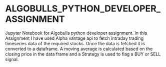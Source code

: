# ALGOBULLS_PYTHON_DEVELOPER_ASSIGNMENT
Jupyter Notebook for Algobulls python developer assignment.
In this Assignment I have used Alpha vantage api to fetch intraday trading timeseries data of the required stocks.
Once the data is fetched it is converted to a dataframe. A moving average is calculated based on the closing price in the data frame and a Strategy is used to flag a BUY or SELL signal.
